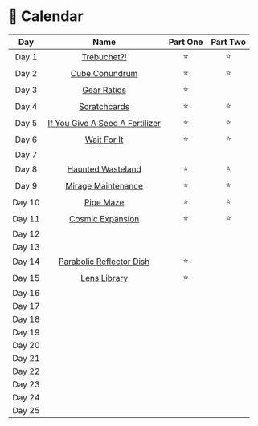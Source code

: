 # 🎄 Calendar

| Day  |                                               Name                                               | Part One | Part Two |
| :---: |:------------------------------------------------------------------------------------------------:|:----:| :---: |
| Day 1  |  [Trebuchet?!](https://github.com/SandraMavsar/AdventOfCode/blob/main/2023/Day_01/solution.py)   |  :star: |:star: |
| Day 2 | [Cube Conundrum](https://github.com/SandraMavsar/AdventOfCode/blob/main/2023/Day_02/solution.py) |  :star: | :star:  |
| Day 3 |  [Gear Ratios](https://github.com/SandraMavsar/AdventOfCode/blob/main/2023/Day_03/solution.py)   |  :star: |  |
| Day 4 |  [Scratchcards](https://github.com/SandraMavsar/AdventOfCode/blob/main/2023/Day_04/solution.py)  |  :star: | :star:  |
| Day 5 |  [If You Give A Seed A Fertilizer](https://github.com/SandraMavsar/AdventOfCode/blob/main/2023/Day_05/solution.py)  |  :star: | :star:  |
| Day 6 |  [Wait For It](https://github.com/SandraMavsar/AdventOfCode/blob/main/2023/Day_06/solution.py)   |  :star: | :star:  |
| Day 7 |                                                                                                  |      |  |
| Day 8 |[Haunted Wasteland](https://github.com/SandraMavsar/AdventOfCode/blob/main/2023/Day_08) |  :star: | :star:  |
| Day 9 |[Mirage Maintenance](https://github.com/SandraMavsar/AdventOfCode/blob/main/2023/Day_09) |  :star: | :star:  |
| Day 10 |[Pipe Maze](https://github.com/SandraMavsar/AdventOfCode/blob/main/2023/Day_10) |  :star: | :star:  |
| Day 11 |[Cosmic Expansion](https://github.com/SandraMavsar/AdventOfCode/blob/main/2023/Day_11) |  :star: | :star:  |
| Day 12 |                                                                                                  |      |  |
| Day 13 |                                                                                                  |      |  |
| Day 14 |[Parabolic Reflector Dish](https://github.com/SandraMavsar/AdventOfCode/blob/main/2023/Day_14) |  :star: |  |
| Day 15 |[Lens Library](https://github.com/SandraMavsar/AdventOfCode/blob/main/2023/Day_15) |  :star: |  |
| Day 16 |                                                                                                  |      |  |
| Day 17 |                                                                                                  |      |  |
| Day 18 |                                                                                                  |      |  |
| Day 19 |                                                                                                  |      |  |
| Day 20 |                                                                                                  |      |  |
| Day 21 |                                                                                                  |      |  |
| Day 22 |                                                                                                  |      |  |
| Day 23 |                                                                                                  |      |  |
| Day 24 |                                                                                                  |      |  |
| Day 25 |                                                                                                  |      |  |
